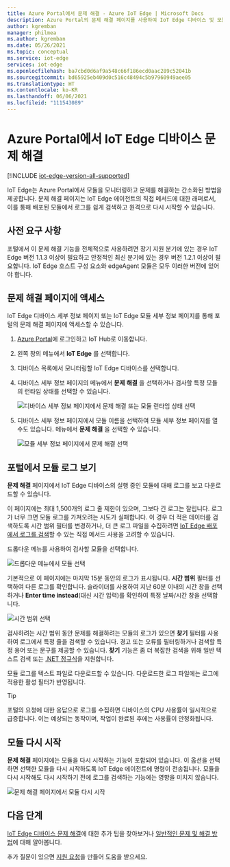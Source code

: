 ```yaml
---
title: Azure Portal에서 문제 해결 - Azure IoT Edge | Microsoft Docs
description: Azure Portal의 문제 해결 페이지를 사용하여 IoT Edge 디바이스 및 모듈 모니터링
author: kgremban
manager: philmea
ms.author: kgremban
ms.date: 05/26/2021
ms.topic: conceptual
ms.service: iot-edge
services: iot-edge
ms.openlocfilehash: ba7cbd0d6af9a548c66f186ecd0aac289c52041b
ms.sourcegitcommit: bd65925eb409d0c516c48494c5b97960949aee05
ms.translationtype: HT
ms.contentlocale: ko-KR
ms.lasthandoff: 06/06/2021
ms.locfileid: "111543089"
---
```

# <a name="troubleshoot-iot-edge-devices-from-the-azure-portal"></a>Azure Portal에서 IoT Edge 디바이스 문제 해결

[!INCLUDE [iot-edge-version-all-supported](../../includes/iot-edge-version-all-supported.md)]

IoT Edge는 Azure Portal에서 모듈을 모니터링하고 문제를 해결하는 간소화된 방법을 제공합니다. 문제 해결 페이지는 IoT Edge 에이전트의 직접 메서드에 대한 래퍼로서, 이를 통해 배포된 모듈에서 로그를 쉽게 검색하고 원격으로 다시 시작할 수 있습니다.

## <a name="prerequisites"></a>사전 요구 사항

포털에서 이 문제 해결 기능을 전체적으로 사용하려면 장기 지원 분기에 있는 경우 IoT Edge 버전 1.1.3 이상이 필요하고 안정적인 최신 분기에 있는 경우 버전 1.2.1 이상이 필요합니다. IoT Edge 호스트 구성 요소와 edgeAgent 모듈은 모두 이러한 버전에 있어야 합니다.

## <a name="access-the-troubleshooting-page"></a>문제 해결 페이지에 액세스

IoT Edge 디바이스 세부 정보 페이지 또는 IoT Edge 모듈 세부 정보 페이지를 통해 포털의 문제 해결 페이지에 액세스할 수 있습니다.

1. [Azure Portal](https://portal.azure.com)에 로그인하고 IoT Hub로 이동합니다.

1. 왼쪽 창의 메뉴에서 **IoT Edge** 를 선택합니다.

1. 디바이스 목록에서 모니터링할 IoT Edge 디바이스를 선택합니다.

1. 디바이스 세부 정보 페이지의 메뉴에서 **문제 해결** 을 선택하거나 검사할 특정 모듈의 런타임 상태를 선택할 수 있습니다.

   ![디바이스 세부 정보 페이지에서 문제 해결 또는 모듈 런타임 상태 선택](./media/troubleshoot-in-portal/troubleshoot-from-device-details.png)

1. 디바이스 세부 정보 페이지에서 모듈 이름을 선택하여 모듈 세부 정보 페이지를 열 수도 있습니다. 메뉴에서 **문제 해결** 을 선택할 수 있습니다.

   ![모듈 세부 정보 페이지에서 문제 해결 선택](./media/troubleshoot-in-portal/troubleshoot-from-module-details.png)

## <a name="view-module-logs-in-the-portal"></a>포털에서 모듈 로그 보기

**문제 해결** 페이지에서 IoT Edge 디바이스의 실행 중인 모듈에 대해 로그를 보고 다운로드할 수 있습니다.

이 페이지에는 최대 1,500개의 로그 줄 제한이 있으며, 그보다 긴 로그는 잘립니다. 로그가 너무 크면 모듈 로그를 가져오려는 시도가 실패합니다. 이 경우 더 적은 데이터를 검색하도록 시간 범위 필터를 변경하거나, 더 큰 로그 파일을 수집하려면 [IoT Edge 배포에서 로그를 검색](how-to-retrieve-iot-edge-logs.md)할 수 있는 직접 메서드 사용을 고려할 수 있습니다.

드롭다운 메뉴를 사용하여 검사할 모듈을 선택합니다.

![드롭다운 메뉴에서 모듈 선택](./media/troubleshoot-in-portal/select-module.png)

기본적으로 이 페이지에는 마지막 15분 동안의 로그가 표시됩니다. **시간 범위** 필터를 선택하여 다른 로그를 확인합니다. 슬라이더를 사용하여 지난 60분 이내의 시간 창을 선택하거나 **Enter time instead**(대신 시간 입력)를 확인하여 특정 날짜/시간 창을 선택합니다.

![시간 범위 선택](./media/troubleshoot-in-portal/select-time-range.png)

검사하려는 시간 범위 동안 문제를 해결하려는 모듈의 로그가 있으면 **찾기** 필터를 사용하여 로그에서 특정 줄을 검색할 수 있습니다. 경고 또는 오류를 필터링하거나 검색할 특정 용어 또는 문구를 제공할 수 있습니다. **찾기** 기능은 좀 더 복잡한 검색을 위해 일반 텍스트 검색 또는 [.NET 정규식](/dotnet/standard/base-types/regular-expression-language-quick-reference)을 지원합니다.

모듈 로그를 텍스트 파일로 다운로드할 수 있습니다. 다운로드한 로그 파일에는 로그에 적용한 활성 필터가 반영됩니다.

>[!TIP]
>포털의 요청에 대한 응답으로 로그를 수집하면 디바이스의 CPU 사용률이 일시적으로 급증합니다. 이는 예상되는 동작이며, 작업이 완료된 후에는 사용률이 안정화됩니다.

## <a name="restart-modules"></a>모듈 다시 시작

**문제 해결** 페이지에는 모듈을 다시 시작하는 기능이 포함되어 있습니다. 이 옵션을 선택하면 선택한 모듈을 다시 시작하도록 IoT Edge 에이전트에 명령이 전송됩니다. 모듈을 다시 시작해도 다시 시작하기 전에 로그를 검색하는 기능에는 영향을 미치지 않습니다.

![문제 해결 페이지에서 모듈 다시 시작](./media/troubleshoot-in-portal/restart-module.png)

## <a name="next-steps"></a>다음 단계

[IoT Edge 디바이스 문제 해결](troubleshoot.md)에 대한 추가 팁을 찾아보거나 [일반적인 문제 및 해결 방법](troubleshoot-common-errors.md)에 대해 알아봅니다. 

추가 질문이 있으면 [지원 요청](https://portal.azure.com/#create/Microsoft.Support)을 만들어 도움을 받으세요.
